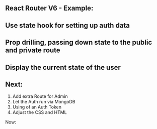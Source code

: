 ## React Router V6 - Example:

## Use state hook for setting up auth data

## Prop drilling, passing down state to the public and private route

## Display the current state of the user

## Next:
1. Add extra Route for Admin
2. Let the Auth run via MongoDB
3. Using of an Auth Token 
4. Adjust the CSS and HTML

Now: 
